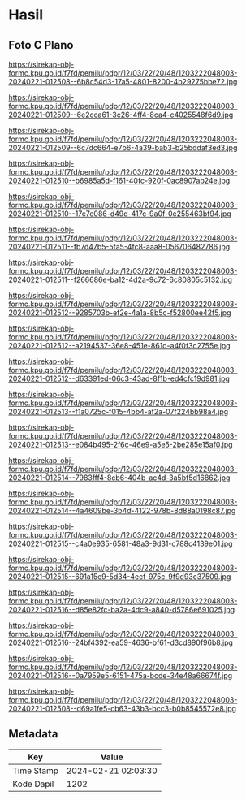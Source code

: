 # Hasil

## Foto C Plano

https://sirekap-obj-formc.kpu.go.id/f7fd/pemilu/pdpr/12/03/22/20/48/1203222048003-20240221-012508--6b8c54d3-17a5-4801-8200-4b29275bbe72.jpg

https://sirekap-obj-formc.kpu.go.id/f7fd/pemilu/pdpr/12/03/22/20/48/1203222048003-20240221-012509--6e2cca61-3c26-4ff4-8ca4-c4025548f6d9.jpg

https://sirekap-obj-formc.kpu.go.id/f7fd/pemilu/pdpr/12/03/22/20/48/1203222048003-20240221-012509--6c7dc664-e7b6-4a39-bab3-b25bddaf3ed3.jpg

https://sirekap-obj-formc.kpu.go.id/f7fd/pemilu/pdpr/12/03/22/20/48/1203222048003-20240221-012510--b6985a5d-f161-40fc-920f-0ac8907ab24e.jpg

https://sirekap-obj-formc.kpu.go.id/f7fd/pemilu/pdpr/12/03/22/20/48/1203222048003-20240221-012510--17c7e086-d49d-417c-9a0f-0e255463bf94.jpg

https://sirekap-obj-formc.kpu.go.id/f7fd/pemilu/pdpr/12/03/22/20/48/1203222048003-20240221-012511--fb7d47b5-5fa5-4fc8-aaa8-056706482786.jpg

https://sirekap-obj-formc.kpu.go.id/f7fd/pemilu/pdpr/12/03/22/20/48/1203222048003-20240221-012511--f266686e-ba12-4d2a-9c72-6c80805c5132.jpg

https://sirekap-obj-formc.kpu.go.id/f7fd/pemilu/pdpr/12/03/22/20/48/1203222048003-20240221-012512--9285703b-ef2e-4a1a-8b5c-f52800ee42f5.jpg

https://sirekap-obj-formc.kpu.go.id/f7fd/pemilu/pdpr/12/03/22/20/48/1203222048003-20240221-012512--a2194537-36e8-451e-861d-a4f0f3c2755e.jpg

https://sirekap-obj-formc.kpu.go.id/f7fd/pemilu/pdpr/12/03/22/20/48/1203222048003-20240221-012512--d63391ed-06c3-43ad-8f1b-ed4cfc19d981.jpg

https://sirekap-obj-formc.kpu.go.id/f7fd/pemilu/pdpr/12/03/22/20/48/1203222048003-20240221-012513--f1a0725c-f015-4bb4-af2a-07f224bb98a4.jpg

https://sirekap-obj-formc.kpu.go.id/f7fd/pemilu/pdpr/12/03/22/20/48/1203222048003-20240221-012513--e084b495-2f6c-46e9-a5e5-2be285e15af0.jpg

https://sirekap-obj-formc.kpu.go.id/f7fd/pemilu/pdpr/12/03/22/20/48/1203222048003-20240221-012514--7983fff4-8cb6-404b-ac4d-3a5bf5d16862.jpg

https://sirekap-obj-formc.kpu.go.id/f7fd/pemilu/pdpr/12/03/22/20/48/1203222048003-20240221-012514--4a4609be-3b4d-4122-978b-8d88a0198c87.jpg

https://sirekap-obj-formc.kpu.go.id/f7fd/pemilu/pdpr/12/03/22/20/48/1203222048003-20240221-012515--c4a0e935-6581-48a3-9d31-c788c4139e01.jpg

https://sirekap-obj-formc.kpu.go.id/f7fd/pemilu/pdpr/12/03/22/20/48/1203222048003-20240221-012515--691a15e9-5d34-4ecf-975c-9f9d93c37509.jpg

https://sirekap-obj-formc.kpu.go.id/f7fd/pemilu/pdpr/12/03/22/20/48/1203222048003-20240221-012516--d85e82fc-ba2a-4dc9-a840-d5786e691025.jpg

https://sirekap-obj-formc.kpu.go.id/f7fd/pemilu/pdpr/12/03/22/20/48/1203222048003-20240221-012516--24bf4392-ea59-4636-bf61-d3cd890f96b8.jpg

https://sirekap-obj-formc.kpu.go.id/f7fd/pemilu/pdpr/12/03/22/20/48/1203222048003-20240221-012516--0a7959e5-6151-475a-bcde-34e48a66674f.jpg

https://sirekap-obj-formc.kpu.go.id/f7fd/pemilu/pdpr/12/03/22/20/48/1203222048003-20240221-012508--d69a1fe5-cb63-43b3-bcc3-b0b8545572e8.jpg


## Metadata

| Key        | Value               |
| ---------- | ------------------- |
| Time Stamp | 2024-02-21 02:03:30 |
| Kode Dapil | 1202                |



